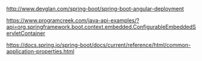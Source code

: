 http://www.devglan.com/spring-boot/spring-boot-angular-deployment

https://www.programcreek.com/java-api-examples/?api=org.springframework.boot.context.embedded.ConfigurableEmbeddedServletContainer


https://docs.spring.io/spring-boot/docs/current/reference/html/common-application-properties.html
